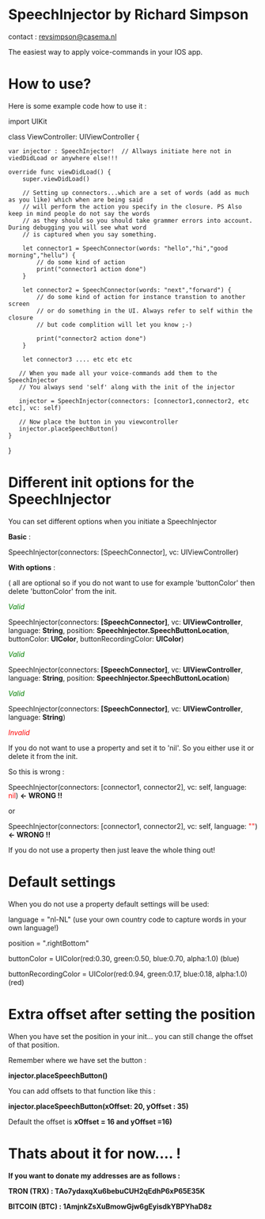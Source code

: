 # SpeechInjector by Richard Simpson 
contact : revsimpson@casema.nl

The easiest way to apply voice-commands in your IOS app.

# How to use?

Here is some example code how to use it :

import UIKit

class ViewController: UIViewController {

    var injector : SpeechInjector!  // Allways initiate here not in viedDidLoad or anywhere else!!!
    
    override func viewDidLoad() {
        super.viewDidLoad()
        
        // Setting up connectors...which are a set of words (add as much as you like) which when are being said
        // will perform the action you specify in the closure. PS Also keep in mind people do not say the words
        // as they should so you should take grammer errors into account. During debugging you will see what word
        // is captured when you say something.
        
        let connector1 = SpeechConnector(words: "hello","hi","good morning","hellu") {
            // do some kind of action
            print("connector1 action done") 
        }
        
        let connector2 = SpeechConnector(words: "next","forward") {
            // do some kind of action for instance transtion to another screen
            // or do something in the UI. Always refer to self within the closure
            // but code complition will let you know ;-)
            
            print("connector2 action done") 
        }
        
        let connector3 .... etc etc etc
 
       // When you made all your voice-commands add them to the SpeechInjector
       // You always send 'self' along with the init of the injector
       
       injector = SpeechInjector(connectors: [connector1,connector2, etc etc], vc: self)
       
       // Now place the button in you viewcontroller
       injector.placeSpeechButton()
    }
}


# Different init options for the SpeechInjector

You can set different options when you initiate a SpeechInjector 

<B>Basic</B> :

SpeechInjector(connectors: [SpeechConnector], vc: UIViewController)

 
<B>With options</B> :

( all are optional so if you do not want to use for example 'buttonColor' then delete 'buttonColor' from the init.

<i><font color="green">Valid</font></i>

SpeechInjector(connectors: <B>[SpeechConnector]</B>, vc: <B>UIViewController</B>, language: <B>String</B>, position: <B>SpeechInjector.SpeechButtonLocation</B>, buttonColor: <B>UIColor</B>, buttonRecordingColor: <B>UIColor</B>)

<i><font color="green">Valid</font></i>

SpeechInjector(connectors: <B>[SpeechConnector]</B>, vc: <B>UIViewController</B>, language: <B>String</B>, position: <B>SpeechInjector.SpeechButtonLocation</B>)

<i><font color="green">Valid</font></i>

SpeechInjector(connectors: <B>[SpeechConnector]</B>, vc: <B>UIViewController</B>, language: <B>String</B>)


<i><font color="red">Invalid</font></i>

If you do not want to use a property and set it to 'nil'. So you either use it or delete it from the init.

So this is wrong : 

SpeechInjector(connectors: [connector1, connector2], vc: self, language: <font color="red">nil</font>) <B><- WRONG !!</B>


or


SpeechInjector(connectors: [connector1, connector2], vc: self, language: <font color="red">""</font>) <B><- WRONG !!</B>


If you do not use a property then just leave the whole thing out!


# Default settings


When you do not use a property default settings will be used:

language = "nl-NL"  (use your own country code to capture words in your own language!)

position = ".rightBottom" 

buttonColor = UIColor(red:0.30, green:0.50, blue:0.70, alpha:1.0) (blue)

buttonRecordingColor = UIColor(red:0.94, green:0.17, blue:0.18, alpha:1.0) (red)

# Extra offset after setting the position


When you have set the position in your init... you can still change the offset of that position.

Remember where we have set the button : 

<B>injector.placeSpeechButton()</B>

You can add offsets to that function like this :

<B>injector.placeSpeechButton(xOffset: 20, yOffset : 35)</B>

Default the offset is <B>xOffset = 16 and yOffset =16)
  
# Thats about it for now.... ! 


If you want to donate my addresses are as follows :

<B>TRON (TRX) : TAo7ydaxqXu6bebuCUH2qEdhP6xP65E35K</B>

<B>BITCOIN (BTC) : 1AmjnkZsXuBmowGjw6gEyisdkYBPYhaD8z</B>
